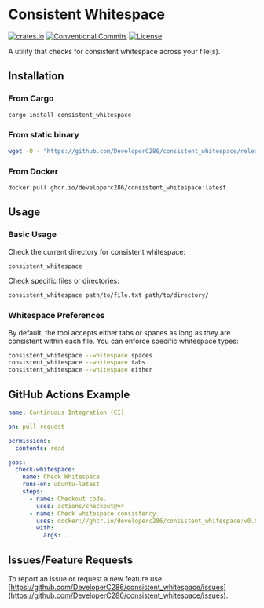 # Consistent Whitespace
[![crates.io](https://img.shields.io/crates/v/consistent_whitespace)](https://crates.io/crates/consistent_whitespace)
[![Conventional Commits](https://img.shields.io/badge/Conventional%20Commits-1.0.0-yellow.svg)](https://conventionalcommits.org)
[![License](https://img.shields.io/badge/License-AGPLv3-blue.svg)](https://www.gnu.org/licenses/agpl-3.0)

A utility that checks for consistent whitespace across your file(s).

## Installation
### From Cargo
```bash
cargo install consistent_whitespace
```

### From static binary
```bash
wget -O - "https://github.com/DeveloperC286/consistent_whitespace/releases/download/${consistent_whitespace_VERSION}/x86_64-unknown-linux-musl.gz" | gzip -d >/usr/bin/consistent_whitespace && chmod 755 /usr/bin/consistent_whitespace
```

### From Docker
```bash
docker pull ghcr.io/developerc286/consistent_whitespace:latest
```

## Usage
### Basic Usage
Check the current directory for consistent whitespace:
```bash
consistent_whitespace
```

Check specific files or directories:
```bash
consistent_whitespace path/to/file.txt path/to/directory/
```

### Whitespace Preferences
By default, the tool accepts either tabs or spaces as long as they are consistent within each file. You can enforce specific whitespace types:

```bash
consistent_whitespace --whitespace spaces
consistent_whitespace --whitespace tabs
consistent_whitespace --whitespace either
```

## GitHub Actions Example
```yaml
name: Continuous Integration (CI)

on: pull_request

permissions:
  contents: read

jobs:
  check-whitespace:
    name: Check Whitespace
    runs-on: ubuntu-latest
    steps:
      - name: Checkout code.
        uses: actions/checkout@v4
      - name: Check whitespace consistency.
        uses: docker://ghcr.io/developerc286/consistent_whitespace:v0.6.0
        with:
          args: .
```

## Issues/Feature Requests
To report an issue or request a new feature use [https://github.com/DeveloperC286/consistent_whitespace/issues](https://github.com/DeveloperC286/consistent_whitespace/issues).